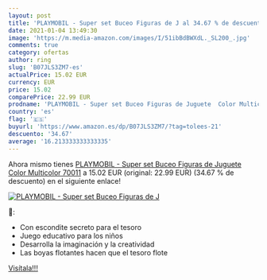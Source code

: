 ```yaml
---
layout: post
title: 'PLAYMOBIL - Super set Buceo Figuras de J al 34.67 % de descuento'
date: 2021-01-04 13:49:30
image: 'https://m.media-amazon.com/images/I/51ibBdBWXdL._SL200_.jpg'
comments: true
category: ofertas
author: ring
slug: 'B07JLS3ZM7-es'
actualPrice: 15.02 EUR
currency: EUR
price: 15.02
comparePrice: 22.99 EUR
prodname: 'PLAYMOBIL - Super set Buceo Figuras de Juguete  Color Multicolor  70011'
country: 'es'
flag: '🇪🇸'
buyurl: 'https://www.amazon.es/dp/B07JLS3ZM7/?tag=tolees-21'
descuento: '34.67'
average: '16.213333333333335'
---
```


Ahora mismo tienes [PLAYMOBIL - Super set Buceo Figuras de Juguete  Color Multicolor  70011](https://www.amazon.es/dp/B07JLS3ZM7/?tag=tolees-21) a 15.02 EUR (original: 22.99 EUR) (34.67 %  de descuento) en el siguiente enlace!

[![PLAYMOBIL - Super set Buceo Figuras de J](https://m.media-amazon.com/images/I/51ibBdBWXdL._SL200_.jpg)](https://www.amazon.es/dp/B07JLS3ZM7/?tag=tolees-21)

🔎:

- Con escondite secreto para el tesoro
- Juego educativo para los niños
- Desarrolla la imaginación y la creatividad
- Las boyas flotantes hacen que el tesoro flote

[Visítala!!!](https://www.amazon.es/dp/B07JLS3ZM7/?tag=tolees-21)
